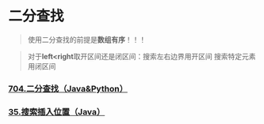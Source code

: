 # 二分查找
>使用二分查找的前提是**数组有序**！！！

>对于**left<right**取开区间还是闭区间：搜索左右边界用开区间 搜索特定元素用闭区间
### [704.二分查找（Java&Python）](https://github.com/Bingo-Z/Algorithm/blob/main/LeetCode/Binary-Search/%5B704%5D%E4%BA%8C%E5%88%86%E6%9F%A5%E6%89%BE.md)
### [35.搜索插入位置（Java）](https://github.com/Bingo-Z/Algorithm/blob/main/LeetCode/Binary-Search/%5B35%5D%E6%90%9C%E7%B4%A2%E6%8F%92%E5%85%A5%E4%BD%8D%E7%BD%AE.md)
